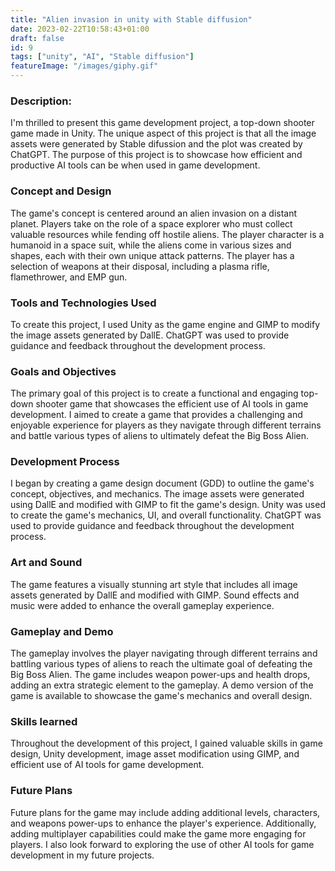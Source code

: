 ```yaml
---
title: "Alien invasion in unity with Stable diffusion"
date: 2023-02-22T10:58:43+01:00
draft: false
id: 9
tags: ["unity", "AI", "Stable diffusion"]
featureImage: "/images/giphy.gif"
---
```


### **Description:** 

 I'm thrilled to present this game development project, a top-down shooter game made in Unity. The unique aspect of this project is that all the image assets were generated by Stable difussion and the plot was created by ChatGPT. The purpose of this project is to showcase how efficient and productive AI tools can be when used in game development.

### **Concept and Design**

The game's concept is centered around an alien invasion on a distant planet. Players take on the role of a space explorer who must collect valuable resources while fending off hostile aliens. The player character is a humanoid in a space suit, while the aliens come in various sizes and shapes, each with their own unique attack patterns. The player has a selection of weapons at their disposal, including a plasma rifle, flamethrower, and EMP gun.
       
### **Tools and Technologies Used**

To create this project, I used Unity as the game engine and GIMP to modify the image assets generated by DallE. ChatGPT was used to provide guidance and feedback throughout the development process.

### **Goals and Objectives**

The primary goal of this project is to create a functional and engaging top-down shooter game that showcases the efficient use of AI tools in game development. I aimed to create a game that provides a challenging and enjoyable experience for players as they navigate through different terrains and battle various types of aliens to ultimately defeat the Big Boss Alien.

### **Development Process**

I began by creating a game design document (GDD) to outline the game's concept, objectives, and mechanics. The image assets were generated using DallE and modified with GIMP to fit the game's design. Unity was used to create the game's mechanics, UI, and overall functionality. ChatGPT was used to provide guidance and feedback throughout the development process.

### **Art and Sound**

The game features a visually stunning art style that includes all image assets generated by DallE and modified with GIMP. Sound effects and music were added to enhance the overall gameplay experience.

### **Gameplay and Demo**

The gameplay involves the player navigating through different terrains and battling various types of aliens to reach the ultimate goal of defeating the Big Boss Alien. The game includes weapon power-ups and health drops, adding an extra strategic element to the gameplay. A demo version of the game is available to showcase the game's mechanics and overall design.

### **Skills learned**

Throughout the development of this project, I gained valuable skills in game design, Unity development, image asset modification using GIMP, and efficient use of AI tools for game development.

### **Future Plans**

Future plans for the game may include adding additional levels, characters, and weapons power-ups to enhance the player's experience. Additionally, adding multiplayer capabilities could make the game more engaging for players. I also look forward to exploring the use of other AI tools for game development in my future projects.